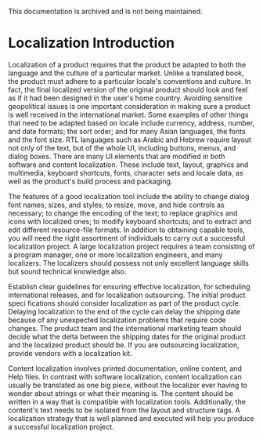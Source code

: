 This documentation is archived and is not being maintained.

# Localization Introduction

Localization of a product requires that the product be adapted to both the language and the culture of a particular market. Unlike a translated book, the product must adhere to a particular locale's conventions and culture. In fact, the final localized version of the original product should look and feel as if it had been designed in the user's home country. Avoiding sensitive geopolitical issues is one important consideration in making sure a product is well received in the international market. Some examples of other things that need to be adapted based on locale include currency, address, number, and date formats; the sort order; and for many Asian languages, the fonts and the font size. RTL languages such as Arabic and Hebrew require layout not only of the text, but of the whole UI, including buttons, menus, and dialog boxes. There are many UI elements that are modified in both software and content localization. These include text, layout, graphics and multimedia, keyboard shortcuts, fonts, character sets and locale data, as well as the product's build process and packaging.

The features of a good localization tool include the ability to change dialog font names, sizes, and styles; to resize, move, and hide controls as necessary; to change the encoding of the text; to replace graphics and icons with localized ones; to modify keyboard shortcuts; and to extract and edit different resource-file formats. In addition to obtaining capable tools, you will need the right assortment of individuals to carry out a successful localization project. A large localization project requires a team consisting of a program manager, one or more localization engineers, and many localizers. The localizers should possess not only excellent language skills but sound technical knowledge also.

Establish clear guidelines for ensuring effective localization, for scheduling international releases, and for localization outsourcing. The initial product speci fications should consider localization as part of the product cycle. Delaying localization to the end of the cycle can delay the shipping date because of any unexpected localization problems that require code changes. The product team and the international marketing team should decide what the delta between the shipping dates for the original product and the localized product should be. If you are outsourcing localization, provide vendors with a localization kit.

Content localization involves printed documentation, online content, and Help files. In contrast with software localization, content localization can usually be translated as one big piece, without the localizer ever having to wonder about strings or what their meaning is. The content should be written in a way that is compatible with localization tools. Additionally, the content's text needs to be isolated from the layout and structure tags. A localization strategy that is well planned and executed will help you produce a successful localization project.


